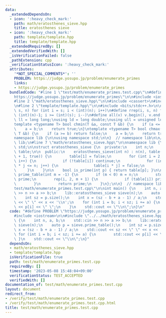 ```yaml
---
data:
  _extendedDependsOn:
  - icon: ':heavy_check_mark:'
    path: math/eratosthenes_sieve.hpp
    title: eratosthenes sieve
  - icon: ':heavy_check_mark:'
    path: template/template.hpp
    title: template/template.hpp
  _extendedRequiredBy: []
  _extendedVerifiedWith: []
  _isVerificationFailed: false
  _pathExtension: cpp
  _verificationStatusIcon: ':heavy_check_mark:'
  attributes:
    '*NOT_SPECIAL_COMMENTS*': ''
    PROBLEM: https://judge.yosupo.jp/problem/enumerate_primes
    links:
    - https://judge.yosupo.jp/problem/enumerate_primes
  bundledCode: "#line 1 \"test/math/enumerate_primes.test.cpp\"\n#define PROBLEM \"\
    https://judge.yosupo.jp/problem/enumerate_primes\"\n\n#include <iostream>\n\n\
    #line 2 \"math/eratosthenes_sieve.hpp\"\n\n#include <cassert>\n#include <vector>\n\
    \n#line 2 \"template/template.hpp\"\n\n#include <bits/stdc++.h>\n\n#define rep(i,\
    \ s, n) for (int i = s; i < (int)(n); i++)\n#define rrep(i, s, n) for (int i =\
    \ (int)(n)-1; i >= (int)(s); i--)\n#define all(v) v.begin(), v.end()\n\nusing\
    \ ll = long long;\nusing ld = long double;\nusing ull = unsigned long long;\n\n\
    template <typename T> bool chmin(T &a, const T &b) {\n    if (a <= b) return false;\n\
    \    a = b;\n    return true;\n}\ntemplate <typename T> bool chmax(T &a, const\
    \ T &b) {\n    if (a >= b) return false;\n    a = b;\n    return true;\n}\n\n\
    namespace lib {\n\nusing namespace std;\n\n}  // namespace lib\n\n// using namespace\
    \ lib;\n#line 7 \"math/eratosthenes_sieve.hpp\"\n\nnamespace lib {\n\nusing namespace\
    \ std;\n\nstruct eratosthenes_sieve {\n  private:\n    int n;\n    vector<bool>\
    \ table;\n\n  public:\n    eratosthenes_sieve(int n) : n(n), table(vector<bool>(n\
    \ + 1, true)) {\n        table[1] = false;\n        for (int i = 2; i * i <= n;\
    \ i++) {\n            if (!table[i]) continue;\n            for (int j = i; i\
    \ * j <= n; j++) {\n                table[i * j] = false;\n            }\n   \
    \     }\n    }\n\n    bool is_prime(int p) { return table[p]; }\n\n    vector<int>\
    \ prime_table(int m = -1) {\n        if (m < 0) m = n;\n        std::vector<int>\
    \ prime;\n        rep(i, 2, m + 1) {\n            if (table[i]) prime.emplace_back(i);\n\
    \        }\n        return prime;\n    }\n};\n\n}  // namespace lib\n#line 6 \"\
    test/math/enumerate_primes.test.cpp\"\n\nint main() {\n    int n, a, b;\n    std::cin\
    \ >> n >> a >> b;\n    lib::eratosthenes_sieve sieve(n);\n    auto p = sieve.prime_table();\n\
    \    int sz = p.size();\n    int x = (sz - b + a - 1) / a;\n    std::cout << sz\
    \ << \" \" << x << '\\n';\n    for (int i = b; i < sz; i += a) {\n        std::cout\
    \ << p[i] << \" \";\n    }\n    std::cout << \"\\n\";\n}\n"
  code: "#define PROBLEM \"https://judge.yosupo.jp/problem/enumerate_primes\"\n\n\
    #include <iostream>\n\n#include \"../../math/eratosthenes_sieve.hpp\"\n\nint main()\
    \ {\n    int n, a, b;\n    std::cin >> n >> a >> b;\n    lib::eratosthenes_sieve\
    \ sieve(n);\n    auto p = sieve.prime_table();\n    int sz = p.size();\n    int\
    \ x = (sz - b + a - 1) / a;\n    std::cout << sz << \" \" << x << '\\n';\n   \
    \ for (int i = b; i < sz; i += a) {\n        std::cout << p[i] << \" \";\n   \
    \ }\n    std::cout << \"\\n\";\n}"
  dependsOn:
  - math/eratosthenes_sieve.hpp
  - template/template.hpp
  isVerificationFile: true
  path: test/math/enumerate_primes.test.cpp
  requiredBy: []
  timestamp: '2023-05-08 15:48:04+09:00'
  verificationStatus: TEST_ACCEPTED
  verifiedWith: []
documentation_of: test/math/enumerate_primes.test.cpp
layout: document
redirect_from:
- /verify/test/math/enumerate_primes.test.cpp
- /verify/test/math/enumerate_primes.test.cpp.html
title: test/math/enumerate_primes.test.cpp
---
```

